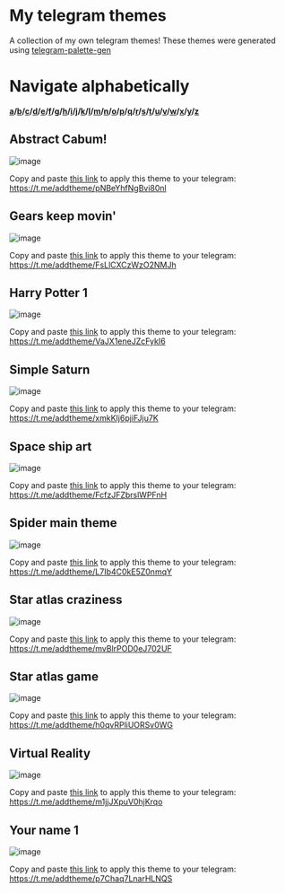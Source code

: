 # My telegram themes
A collection of my own telegram themes!
These themes were generated using [telegram-palette-gen](https://github.com/agnipau/telegram-palette-gen)

# Navigate alphabetically
**[a](#abstract-cabum)/[b](#b)/[c](#c)/[d](#d)/[e](#e)/[f](#f)/[g](#gears-keep-movin)/[h](#harry-potter-1)/[i](#i)/[j](#j)/[k](#k)/[l](#l)/[m](#m)/[n](#n)/[o](#0)/[p](#p)/[q](#q)/[r](#r)/[s](#space-ship-art)/[t](#t)/[u](#u)/[v](#virtual-reality)/[w](#w)/[x](#x)/[y](#your-name-1)/[z](#z)**

## Abstract Cabum!
![image](https://user-images.githubusercontent.com/71613402/147879103-0de64fcb-58ad-402c-a6d2-5225b0f0daa5.png)

Copy and paste [this link](https://t.me/addtheme/pNBeYhfNgBvi80nl) to apply this theme to your telegram: https://t.me/addtheme/pNBeYhfNgBvi80nl

## Gears keep movin'
![image](https://user-images.githubusercontent.com/71613402/147879130-6930ce57-9868-49e9-9b05-b6965841cb34.png)

Copy and paste [this link](https://t.me/addtheme/FsLlCXCzWzO2NMJh) to apply this theme to your telegram: https://t.me/addtheme/FsLlCXCzWzO2NMJh

## Harry Potter 1
![image](https://user-images.githubusercontent.com/71613402/147886074-eb2451fd-6b16-47b2-863f-57127c65f30c.png)

Copy and paste [this link](https://t.me/addtheme/VaJX1eneJZcFykI6) to apply this theme to your telegram: https://t.me/addtheme/VaJX1eneJZcFykI6

## Simple Saturn
![image](https://user-images.githubusercontent.com/71613402/147879176-44370e96-2ee6-4386-aa6b-16b8a387100a.png)

Copy and paste [this link](https://t.me/addtheme/xmkKIj6pjiFJju7K) to apply this theme to your telegram: https://t.me/addtheme/xmkKIj6pjiFJju7K

## Space ship art
![image](https://user-images.githubusercontent.com/71613402/147879421-64cd3cab-be9c-437a-9872-3b782387a67a.png)

Copy and paste [this link](https://t.me/addtheme/FcfzJFZbrslWPFnH) to apply this theme to your telegram: https://t.me/addtheme/FcfzJFZbrslWPFnH

## Spider main theme
![image](https://user-images.githubusercontent.com/71613402/147879189-87185f1e-07ed-4322-8197-da21f1bfc625.png)

Copy and paste [this link](https://t.me/addtheme/L7Ib4C0kE5Z0nmqY) to apply this theme to your telegram: https://t.me/addtheme/L7Ib4C0kE5Z0nmqY

## Star atlas craziness
![image](https://user-images.githubusercontent.com/71613402/147941767-30651568-4936-47a7-9c95-6e0d01ded2d6.png)

Copy and paste [this link](https://t.me/addtheme/mvBlrPOD0eJ702UF) to apply this theme to your telegram: https://t.me/addtheme/mvBlrPOD0eJ702UF

## Star atlas game
![image](https://user-images.githubusercontent.com/71613402/147890795-5344c14f-f414-4b55-8267-07ca01d0558a.png)

Copy and paste [this link](https://t.me/addtheme/h0qvRPliUORSv0WG) to apply this theme to your telegram: https://t.me/addtheme/h0qvRPliUORSv0WG

## Virtual Reality
![image](https://user-images.githubusercontent.com/71613402/147879200-9185e389-6961-4a50-ad94-065fde616925.png)

Copy and paste [this link](https://t.me/addtheme/m1jjJXpuV0hjKrqo) to apply this theme to your telegram: https://t.me/addtheme/m1jjJXpuV0hjKrqo

## Your name 1
![image](https://user-images.githubusercontent.com/71613402/147890659-c6522b4c-99ef-4896-9b24-78a7ce5a51d9.png)

Copy and paste [this link](https://t.me/addtheme/p7Chaq7LnarHLNQS) to apply this theme to your telegram: https://t.me/addtheme/p7Chaq7LnarHLNQS
